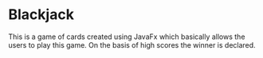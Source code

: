 # Blackjack

This is a game of cards created using JavaFx which basically allows the users to play this game. On the basis of high scores the winner is declared.
